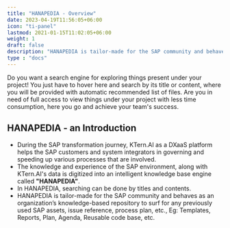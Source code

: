 ```yaml
---
title: "HANAPEDIA - Overview"
date: 2023-04-19T11:56:05+06:00
icon: "ti-panel"
lastmod: 2021-01-15T11:02:05+06:00
weight: 1
draft: false
description: "HANAPEDIA is tailor-made for the SAP community and behaves as an organization’s knowledge-based repository to surf for any previously used SAP assets, issue reference, process plan, etc., Eg: Templates, Reports, Plan, Agenda, Reusable code base, etc."
type : "docs"
---
```


Do you want a search engine for exploring things present under your project! You just have to hover here and search by its title or content, where you will be provided with automatic recommended list of files. Are you in need of full access to view things under your project with less time consumption, here you go and achieve your team's success.

## HANAPEDIA - an Introduction
<ul>
   <li>
      During the SAP transformation journey, KTern.AI as a DXaaS platform helps the SAP customers and system integrators in governing and speeding up various processes that are involved. 
   </li>
   <li>
      The knowledge and experience of the SAP environment, along with KTern.AI's data is digitized into an intelligent knowledge base engine called <b>"HANAPEDIA"</b>. 
   </li>
   <li>
      In HANAPEDIA, searching can be done by titles and contents.
   </li>
   <li>
      HANAPEDIA is tailor-made for the SAP community and behaves as an organization’s knowledge-based repository to surf for any previously used SAP assets, issue reference, process plan, etc., Eg: Templates, Reports, Plan, Agenda, Reusable code base, etc.
   </li>
</ul>
